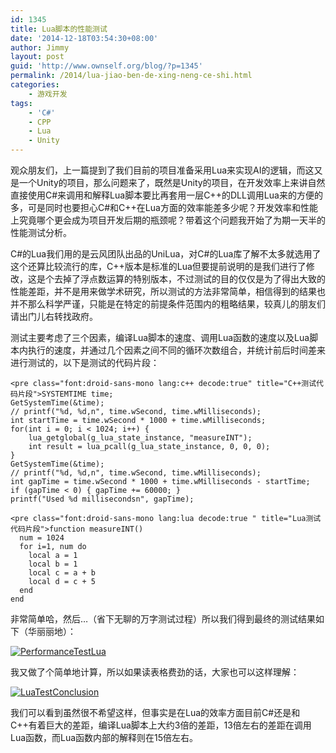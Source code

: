 ```yaml
---
id: 1345
title: Lua脚本的性能测试
date: '2014-12-18T03:54:30+08:00'
author: Jimmy
layout: post
guid: 'http://www.ownself.org/blog/?p=1345'
permalink: /2014/lua-jiao-ben-de-xing-neng-ce-shi.html
categories:
    - 游戏开发
tags:
    - 'C#'
    - CPP
    - Lua
    - Unity
---
```


观众朋友们，上一篇提到了我们目前的项目准备采用Lua来实现AI的逻辑，而这又是一个Unity的项目，那么问题来了，既然是Unity的项目，在开发效率上来讲自然直接使用C#来调用和解释Lua脚本要比再套用一层C++的DLL调用Lua来的方便的多，可是同时也要担心C#和C++在Lua方面的效率能差多少呢？开发效率和性能上究竟哪个更会成为项目开发后期的瓶颈呢？带着这个问题我开始了为期一天半的性能测试分析。

C#的Lua我们用的是云风团队出品的UniLua，对C#的Lua库了解不太多就选用了这个还算比较流行的库，C++版本是标准的Lua但要提前说明的是我们进行了修改，这是个去掉了浮点数运算的特别版本，不过测试的目的仅仅是为了得出大致的性能差距，并不是用来做学术研究，所以测试的方法非常简单，相信得到的结果也并不那么科学严谨，只能是在特定的前提条件范围内的粗略结果，较真儿的朋友们请出门儿右转找政府。

测试主要考虑了三个因素，编译Lua脚本的速度、调用Lua函数的速度以及Lua脚本内执行的速度，并通过几个因素之间不同的循环次数组合，并统计前后时间差来进行测试的，以下是测试的代码片段：

```
<pre class="font:droid-sans-mono lang:c++ decode:true" title="C++测试代码片段">SYSTEMTIME time;
GetSystemTime(&time);
// printf("%d, %d,n", time.wSecond, time.wMilliseconds);
int startTime = time.wSecond * 1000 + time.wMilliseconds;
for(int i = 0; i < 1024; i++) {
    lua_getglobal(g_lua_state_instance, "measureINT");
    int result = lua_pcall(g_lua_state_instance, 0, 0, 0);
}
GetSystemTime(&time);
// printf("%d, %d,n", time.wSecond, time.wMilliseconds);
int gapTime = time.wSecond * 1000 + time.wMilliseconds - startTime;
if (gapTime < 0) { gapTime += 60000; }
printf("Used %d millisecondsn", gapTime);
```

```
<pre class="font:droid-sans-mono lang:lua decode:true " title="Lua测试代码片段">function measureINT()
  num = 1024
  for i=1, num do
    local a = 1
    local b = 1
    local c = a + b
    local d = c + 5
  end
end
```

非常简单哈，然后…（省下无聊的万字测试过程）所以我们得到最终的测试结果如下（华丽丽地）：

[![PerformanceTestLua](/wp-content/uploads/2014/12/PerformanceTestLua.png)](/wp-content/uploads/2014/12/PerformanceTestLua.png)

我又做了个简单地计算，所以如果读表格费劲的话，大家也可以这样理解：

[![LuaTestConclusion](/wp-content/uploads/2014/12/LuaTestConclusion.png)](/wp-content/uploads/2014/12/LuaTestConclusion.png)

我们可以看到虽然很不希望这样，但事实是在Lua的效率方面目前C#还是和C++有着巨大的差距，编译Lua脚本上大约3倍的差距，13倍左右的差距在调用Lua函数，而Lua函数内部的解释则在15倍左右。